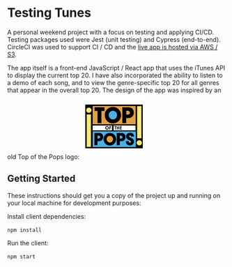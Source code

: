 # Testing Tunes

A personal weekend project with a focus on testing and applying CI/CD. Testing packages used were Jest (unit testing) and Cypress (end-to-end). CircleCI was used to support CI / CD and the [live app is hosted via AWS / S3](http://testing-tunes-lc.s3-website.eu-west-2.amazonaws.com/).

The app itself is a front-end JavaScript / React app that uses the iTunes API to display the current top 20. I have also incorporated the ability to listen to a demo of each song, and to view the genre-specific top 20 for all genres that appear in the overall top 20. The design of the app was inspired by an old Top of the Pops logo:
<img src="src/images/designInspiration.png" height=150 width=150/>


## Getting Started
These instructions should get you a copy of the project up and running on your local machine for development purposes:

Install client dependencies:
```
npm install
```

Run the client:
```
npm start
```
